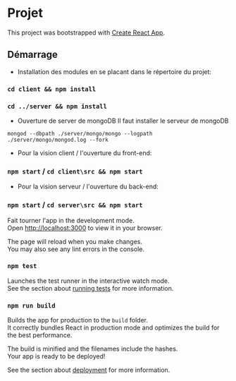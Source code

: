 # Projet

This project was bootstrapped with [Create React App](https://github.com/facebook/create-react-app).

## Démarrage

- Installation des modules en se placant dans le répertoire du projet:

### `cd client && npm install`
### `cd ../server && npm install`

- Ouverture de server de mongoDB
Il faut installer le serveur de mongoDB

`mongod --dbpath ./server/mongo/mongo --logpath ./server/mongo/mongod.log --fork`


- Pour la vision client / l'ouverture du front-end:
### `npm start` / `cd client\src && npm start`


- Pour la vision serveur / l'ouverture du back-end:
### `npm start` / `cd server\src && npm start`

Fait tourner l'app in the development mode.\
Open [http://localhost:3000](http://localhost:3000) to view it in your browser.

The page will reload when you make changes.\
You may also see any lint errors in the console.

### `npm test`

Launches the test runner in the interactive watch mode.\
See the section about [running tests](https://facebook.github.io/create-react-app/docs/running-tests) for more information.

### `npm run build`

Builds the app for production to the `build` folder.\
It correctly bundles React in production mode and optimizes the build for the best performance.

The build is minified and the filenames include the hashes.\
Your app is ready to be deployed!

See the section about [deployment](https://facebook.github.io/create-react-app/docs/deployment) for more information.

